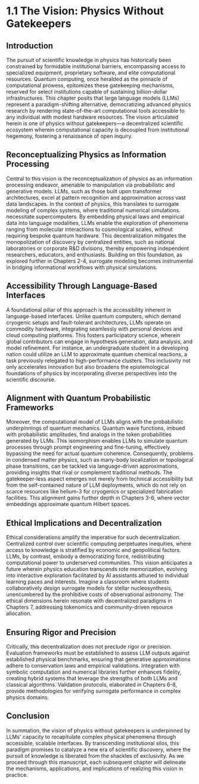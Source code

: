 # 1.1 The Vision: Physics Without Gatekeepers

## Introduction

The pursuit of scientific knowledge in physics has historically been constrained by formidable institutional barriers, encompassing access to specialized equipment, proprietary software, and elite computational resources. Quantum computing, once heralded as the pinnacle of computational prowess, epitomizes these gatekeeping mechanisms, reserved for select institutions capable of sustaining billion-dollar infrastructures. This chapter posits that large language models (LLMs) represent a paradigm-shifting alternative, democratizing advanced physics research by rendering state-of-the-art computational tools accessible to any individual with modest hardware resources. The vision articulated herein is one of physics without gatekeepers—a decentralized scientific ecosystem wherein computational capacity is decoupled from institutional hegemony, fostering a renaissance of open inquiry.

## Reconceptualizing Physics as Information Processing

Central to this vision is the reconceptualization of physics as an information processing endeavor, amenable to manipulation via probabilistic and generative models. LLMs, such as those built upon transformer architectures, excel at pattern recognition and approximation across vast data landscapes. In the context of physics, this translates to surrogate modeling of complex systems, where traditional numerical simulations necessitate supercomputers. By embedding physical laws and empirical data into language modalities, LLMs enable the exploration of phenomena ranging from molecular interactions to cosmological scales, without requiring bespoke quantum hardware. This decentralization mitigates the monopolization of discovery by centralized entities, such as national laboratories or corporate R&D divisions, thereby empowering independent researchers, educators, and enthusiasts. Building on this foundation, as explored further in Chapters 2-4, surrogate modeling becomes instrumental in bridging informational workflows with physical simulations.

## Accessibility Through Language-Based Interfaces

A foundational pillar of this approach is the accessibility inherent in language-based interfaces. Unlike quantum computers, which demand cryogenic setups and fault-tolerant architectures, LLMs operate on commodity hardware, integrating seamlessly with personal devices and cloud computing platforms. This fosters participatory science, wherein global contributors can engage in hypothesis generation, data analysis, and model refinement. For instance, an undergraduate student in a developing nation could utilize an LLM to approximate quantum chemical reactions, a task previously relegated to high-performance clusters. This inclusivity not only accelerates innovation but also broadens the epistemological foundations of physics by incorporating diverse perspectives into the scientific discourse.

## Alignment with Quantum Probabilistic Frameworks

Moreover, the computational model of LLMs aligns with the probabilistic underpinnings of quantum mechanics. Quantum wave functions, imbued with probabilistic amplitudes, find analogs in the token probabilities generated by LLMs. This isomorphism enables LLMs to simulate quantum processes through prompt engineering and fine-tuning, effectively bypassing the need for actual quantum coherence. Consequently, problems in condensed matter physics, such as many-body localization or topological phase transitions, can be tackled via language-driven approximations, providing insights that rival or complement traditional methods. The gatekeeper-less aspect emerges not merely from technical accessibility but from the self-contained nature of LLM deployments, which do not rely on scarce resources like helium-3 for cryogenics or specialized fabrication facilities. This alignment gains further depth in Chapters 3-6, where vector embeddings approximate quantum Hilbert spaces.

## Ethical Implications and Decentralization

Ethical considerations amplify the imperative for such decentralization. Centralized control over scientific computing perpetuates inequities, where access to knowledge is stratified by economic and geopolitical factors. LLMs, by contrast, embody a democratizing force, redistributing computational power to underserved communities. This vision anticipates a future wherein physics education transcends rote memorization, evolving into interactive exploration facilitated by AI assistants attuned to individual learning paces and interests. Imagine a classroom where students collaboratively design surrogate models for stellar nucleosynthesis, unencumbered by the prohibitive costs of observational astronomy. The ethical dimensions herein resonate with decentralized paradigms in Chapters 7, addressing tokenomics and community-driven resource allocation.

## Ensuring Rigor and Precision

Critically, this decentralization does not preclude rigor or precision. Evaluation frameworks must be established to assess LLM outputs against established physical benchmarks, ensuring that generative approximations adhere to conservation laws and empirical validations. Integration with symbolic computation and numerical libraries further enhances fidelity, creating hybrid systems that leverage the strengths of both LLMs and classical algorithms. Validation protocols, elaborated in Chapters 6-8, provide methodologies for verifying surrogate performance in complex physics domains.

## Conclusion

In summation, the vision of physics without gatekeepers is underpinned by LLMs' capacity to recapitulate complex physical phenomena through accessible, scalable interfaces. By transcending institutional silos, this paradigm promises to catalyze a new era of scientific discovery, where the pursuit of knowledge is liberated from the shackles of exclusivity. As we proceed through this manuscript, each subsequent chapter will delineate the mechanisms, applications, and implications of realizing this vision in practice.